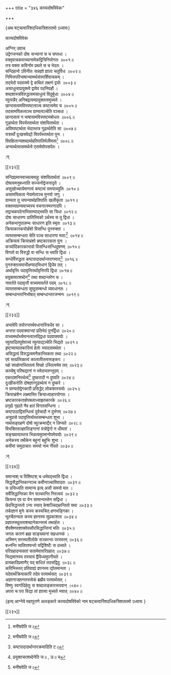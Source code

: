 +++
title = "३४६ काव्यदोषविवेकः"

+++

\{अथ षट्चत्वारिंशदधिकत्रिशततमो ऽध्यायः\}

काव्यदोषविवेकः  
    
अग्निर् उवाच  
उद्वेगजनको दोषः सभ्यानां स च सप्तधा ।  
वक्तृवाचकवाच्यानामेकद्वित्रिनियोगतः ॥००१॥  
तत्र वक्ता कविर्नाम प्रथते स च भेदतः ।  
सन्दिहानो ऽविनीतः सन्नज्ञो ज्ञाता चतुर्विधः ॥००२॥  
निमित्तपरिभाषाभ्यामर्थसंस्पर्शिवाचकम् ।  
तद्भेदो पदवाक्ये द्वे कथितं लक्षणं द्वयोः   ॥००३॥  
असाधुत्वाप्रयुक्त्वे द्वावेव पदनिग्रहौ ।  
शब्दशास्त्रविरुद्धत्वमसाधुत्वं विदुर्बुधाः ॥००४॥  
व्युत्पन्नैर् अनिबद्वत्वमप्रयुक्तत्वमुच्यते ।  
छान्दसत्वमविस्पष्टत्वञ्च कष्टत्वमेव च ॥००५॥  
तदसामयिकत्वञ्च ग्राम्यत्वञ्चेति पञ्चधा ।  
छान्दसत्वं न भाषायामविस्पष्टमबोधतः   ॥००६॥  
गूडार्थता विपर्यस्तार्थता संशयितार्थता ।  
अविष्पष्टार्थता भेदास्तत्र गूढार्थतेति सा ॥००७॥  
यत्रार्थो दुःखसवेद्यो विपर्यस्तार्थता पुनः ।  
विवक्षितान्यशब्दार्थप्रतिपातिर्मलीमसा[^१] ॥००८॥  
अन्यार्थत्वासमर्थत्वे एतामेवोपसर्पतः ।  
    
:न्  
    
[^१]: मनीषयेति ज॥  

[[२३२]]
    
सन्दिह्यमानवाच्यत्वमाहुः संशयितार्थतां ॥००९॥  
दोषत्वमनुबध्नाति सज्जनोद्वेजनादृते ।  
असुखोच्चार्यमाणत्वं कष्टत्वं समयाच्युतिः   ॥०१०॥  
असामयिकता नेयामेताञ्च मुनयो जगुः ।  
ग्राम्यता तु जघन्यार्थप्रतिपातिः खलीकृता ॥०११॥  
वक्तव्यग्राम्यवाच्यस्य वचनात्स्मरणादपि ।  
तद्वाचकपदेनाभिसाम्याद्भवति सा त्रिधा ॥०१२॥  
दोषः साधारणः प्रातिस्विको ऽर्थस्य स तु द्विधा   ।  
अनेकभागुपालम्भः साधारण इति स्मृतः ॥०१३॥  
क्रियाकारकयोर्भ्रंशो विसन्धिः पुनरुक्ता ।  
व्यस्तसम्बन्धता चेति पञ्च साधारणा मताः[^१]   ॥०१४॥  
अक्रियत्वं क्रियाभ्रंशो भ्रष्टकारकता पुनः   ।  
कर्त्र्यादिकारकाभावो विसन्धिःसन्धिदूषणम् ॥०१५॥  
विगतो वा विरुद्धो वा सन्धिः स भवति द्विधा ।  
सन्धेर्विरुद्धता कष्टपादादर्थान्तरागमात्[^२]   ॥०१६॥  
पुनरुक्तत्वमाभीक्ष्ण्यादभिधानं द्विधैव तत्   ।  
अर्थावृत्तिः पदावृत्तिरर्थावृत्तिरपि द्विधा ॥०१७॥  
प्रयुक्तवरशब्देन[^३] तथा शब्दान्तरेण च ।  
नावर्तते पदावृत्तौ वाच्यमावर्तते पदम् ॥०१८॥  
व्यस्तसम्बन्धता सुष्ठुसम्बन्धो व्यवधानतः ।  
सम्बन्धान्तरनिर्भाषात् सम्बन्धान्तरजन्मनः   ॥०१९॥  
    
:न्  
    
[^१]: मला इति क॥ , ज॥ च  
    
[^२]: कष्टपादादर्थान्तरक्रमादिति ट॥  
    
[^३]: प्रयुक्तचरशब्देनेति ज॥ , ञ॥ च  

[[२३३]]
    
अभावेपि तयोरन्तर्व्यवधानास्त्रिधैव सा ।  
अन्तरा पदवाक्याभ्यां प्रतिभेदं पुनर्द्विधा ॥०२०॥  
वाच्यमर्थार्थ्यमानत्वात्तद्द्विधा पदवाक्ययोः ।  
व्युत्पादितपूर्ववाच्यं व्युत्पाद्यञ्चेति भिद्यते ॥०२१॥  
इष्टव्याघातकारित्वं हेतोः स्यादसमर्थता ।  
असिद्धत्वं विरुद्धत्वमनैकान्तिकता तथा ॥०२२॥  
एवं सत्प्रतिपक्षत्वं कालातीतत्वसङ्करः ।  
पक्षे सपक्षेनास्तितत्वं विपक्षे ऽस्तित्वमेव तत् ॥०२३॥  
काव्येषु परिषद्यानां न भवेदप्यरुन्तुदम् ।  
एकादशनिरर्थत्वं[^१] दुष्करादौ न दुष्यति ॥०२४॥  
दुःखीकरोति दोषज्ञान्गूढार्थत्वं न दुष्करे   ।  
न ग्राम्यतोद्वेगकारी प्रसिद्धेर् लोकशास्त्रयोः ॥०२५॥  
क्रियाभ्रंशेन लक्ष्मास्ति क्रियाध्याहारयोगतः   ।  
भ्रष्टकारकताक्षेपबलाध्याहृतकारके ॥०२६॥  
प्रगृह्ये गृह्यते नैव क्षतं विगतसन्धिना ।  
कष्टपाठाद्विसन्धित्वं दुर्वचादौ न दुर्भगम्   ॥०२७॥  
अनुप्रासे पदावृत्तिर्व्यस्तसम्बन्धता शुभा ।  
नार्थसङ्ग्रहणे दोषो व्युत्क्रमाद्यैर् न लिप्यते ॥०२८॥  
विभक्तिसञ्ज्ञालिङ्गानां यत्रोद्वेगो न धीमतां   ।  
सङ्ख्यायास्तत्र भिन्नत्वमुपमानोपमेययोः ॥०२९॥  
अनेकस्य तथैकेन बहूनां बहुभिः शुभा ।  
कवीमां समुदाचारः समयो नाम गीयते ॥०३०॥  
    
:न्  
    
[^१]: एकादशनिरस्तत्वमिति ञ॥  

[[२३४]]
    
समान्यश् च विशिष्टश् च धर्मवद्भवति द्विधा ।  
सिद्धसैद्धान्तिकानाञ्च कवीनाञ्चाविवादतः ॥०३१॥  
यः प्रसिध्यति सामान्य इत्य् असौ समयो मतः ।  
सर्वेसिद्धान्तिका येन सञ्चरन्ति निरत्ययं ॥०३२॥  
कियन्त एव वा येन सामान्यस्तेन सद्विधा ।  
छेदसिद्धन्ततो ऽन्यः स्यात् केषाञ्चिद्भ्रान्तितो यथा   ॥०३३॥  
तर्कज्ञानं मुनेः कस्य कस्यचित् क्षणभङ्गिका   ।  
भूतचैतन्यता कस्य ज्ञानस्य सुप्रकाशता ॥०३४॥  
प्रज्ञातस्थूलताशब्दानेकान्तत्वं तथार्हतः ।  
शैववैष्णवशाक्तेयसौरसिद्धान्तिनां मतिः   ॥०३५॥  
जगतः कारणं ब्रह्म साङ्ख्यानां सप्रधानकं   ।  
अस्मिन् सरस्वतीलोके सञ्चरन्तः परस्परम् ॥०३६॥  
बध्नन्ति व्यतिपश्यन्तो यद्विशिष्टैः स उच्यते ।  
परिग्रहादप्यसतां सतामेवापरिग्रहात् ॥०३७॥  
भिद्यमानस्य तस्यायं द्वैविध्यमुपगीयते ।  
प्रत्यक्षादिप्रमाणैर् यद् बाधितं तदसद्विदुः   ॥०३८॥  
कविभिस्तत् प्रतिग्राह्यं ज्ञानस्य द्योतमानता ।  
यदेवार्थक्रियाकारि तदेव परमार्थसत् ॥०३९॥  
अज्ञानाज्ज्ञानतस्त्वेकं ब्रह्मैव परमार्थसत् ।  
विष्णुः स्वर्गादिहेतुः स शब्दालङ्काररूपवान्   ।०४०।  
अपरा च परा विद्या तां ज्ञात्वा मुच्यते भवात् ॥०४०॥

\{इत्य् आग्नेये महापुराणे अलङ्कारे काव्यदोषविवेको नाम षट्चत्वारिंशदधिकत्रिशततमो ऽध्यायः  }

[[२३५]]
    